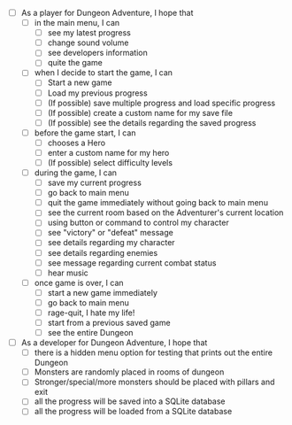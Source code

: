 - [ ] As a player for Dungeon Adventure, I hope that
  - [ ] in the main menu, I can
    - [ ] see my latest progress
    - [ ] change sound volume
    - [ ] see developers information
    - [ ] quite the game
  - [ ] when I decide to start the game, I can
    - [ ] Start a new game
    - [ ] Load my previous progress
    - [ ] (If possible) save multiple progress and load specific progress
    - [ ] (If possible) create a custom name for my save file
    - [ ] (If possible) see the details regarding the saved progress
  - [ ] before the game start, I can
    - [ ] chooses a Hero
    - [ ] enter a custom name for my hero
    - [ ] (If possible) select difficulty levels
  - [ ] during the game, I can
    - [ ] save my current progress
    - [ ] go back to main menu
    - [ ] quit the game immediately without going back to main menu
    - [ ] see the current room based on the Adventurer's current location
    - [ ] using button or command to control my character
    - [ ] see "victory" or "defeat" message
    - [ ] see details regarding my character
    - [ ] see details regarding enemies
    - [ ] see message regarding current combat status
    - [ ] hear music
  - [ ] once game is over, I can
    - [ ] start a new game immediately
    - [ ] go back to main menu
    - [ ] rage-quit, I hate my life!
    - [ ] start from a previous saved game
    - [ ] see the entire Dungeon
- [ ] As a developer for Dungeon Adventure, I hope that
  - [ ] there is a hidden menu option for testing that prints out the entire Dungeon
  - [ ] Monsters are randomly placed in rooms of dungeon
  - [ ] Stronger/special/more monsters should be placed with pillars and exit
  - [ ] all the progress will be saved into a SQLite database
  - [ ] all the progress will be loaded from a SQLite database